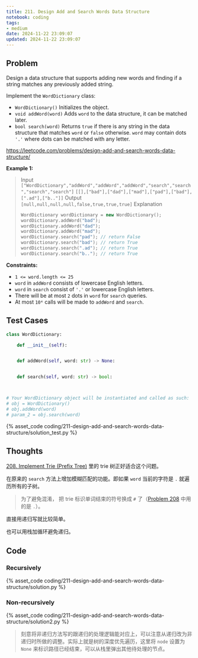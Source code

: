 ```yaml
---
title: 211. Design Add and Search Words Data Structure
notebook: coding
tags:
- medium
date: 2024-11-22 23:09:07
updated: 2024-11-22 23:09:07
---
```

## Problem

Design a data structure that supports adding new words and finding if a string matches any previously added string.

Implement the `WordDictionary` class:

- `WordDictionary()` Initializes the object.
- `void addWord(word)` Adds `word` to the data structure, it can be matched later.
- `bool search(word)` Returns `true` if there is any string in the data structure that matches `word` or `false` otherwise. `word` may contain dots `'.'` where dots can be matched with any letter.

<https://leetcode.com/problems/design-add-and-search-words-data-structure/>

**Example 1:**

> Input
> `["WordDictionary","addWord","addWord","addWord","search","search","search","search"]`
> `[[],["bad"],["dad"],["mad"],["pad"],["bad"],[".ad"],["b.."]]`
> Output
> `[null,null,null,null,false,true,true,true]`
> Explanation
>
> ``` cpp
> WordDictionary wordDictionary = new WordDictionary();
> wordDictionary.addWord("bad");
> wordDictionary.addWord("dad");
> wordDictionary.addWord("mad");
> wordDictionary.search("pad"); // return False
> wordDictionary.search("bad"); // return True
> wordDictionary.search(".ad"); // return True
> wordDictionary.search("b.."); // return True
> ```

**Constraints:**

- `1 <= word.length <= 25`
- `word` in `addWord` consists of lowercase English letters.
- `word` in `search` consist of `'.'` or lowercase English letters.
- There will be at most `2` dots in `word` for `search` queries.
- At most `10⁴` calls will be made to `addWord` and `search`.

## Test Cases

``` python
class WordDictionary:

    def __init__(self):


    def addWord(self, word: str) -> None:


    def search(self, word: str) -> bool:



# Your WordDictionary object will be instantiated and called as such:
# obj = WordDictionary()
# obj.addWord(word)
# param_2 = obj.search(word)
```

{% asset_code coding/211-design-add-and-search-words-data-structure/solution_test.py %}

## Thoughts

[208. Implement Trie (Prefix Tree)](208-implement-trie-prefix-tree) 里的 trie 树正好适合这个问题。

在原来的 `search` 方法上增加模糊匹配的功能。即如果 `word` 当前的字符是 `.` 就遍历所有的子树。

> 为了避免混淆， 把 trie 标识单词结束的符号换成 `#` 了（[Problem 208](208-implement-trie-prefix-tree) 中用的是 `.`）。

直接用递归写就比较简单。

也可以用栈加循环避免递归。

## Code

### Recursively

{% asset_code coding/211-design-add-and-search-words-data-structure/solution.py %}

### Non-recursively

{% asset_code coding/211-design-add-and-search-words-data-structure/solution2.py %}

> 刻意将非递归方法写的跟递归的处理逻辑能对应上，可以注意从递归改为非递归时所做的调整。实际上就是树的深度优先遍历，这里将 `node` 设置为 `None` 来标识路径已经结束，可以从栈里弹出其他待处理的节点。
